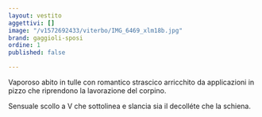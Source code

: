 ```yaml
---
layout: vestito
aggettivi: []
image: "/v1572692433/viterbo/IMG_6469_xlm18b.jpg"
brand: gaggioli-sposi
ordine: 1
published: false

---
```

Vaporoso abito in tulle con romantico strascico arricchito da applicazioni in pizzo che riprendono la lavorazione del corpino.

Sensuale scollo a V che sottolinea e slancia sia il decolléte che la schiena.